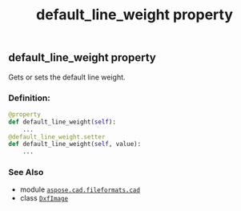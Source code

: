 ﻿---
title: default_line_weight property
second_title: Aspose.CAD for Python via .NET API References
description: 
type: docs
weight: 260
url: /python-net/aspose.cad.fileformats.cad/dxfimage/default_line_weight/
is_root: false
---

## default_line_weight property


Gets or sets the default line weight.
### Definition:
```python
@property
def default_line_weight(self):
    ...
@default_line_weight.setter
def default_line_weight(self, value):
    ...
```

### See Also
* module [`aspose.cad.fileformats.cad`](../../)
* class [`DxfImage`](/cad/python-net/aspose.cad.fileformats.cad/dxfimage)
